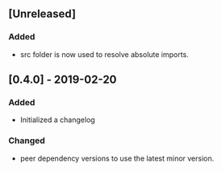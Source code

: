 ## [Unreleased]

### Added
- src folder is now used to resolve absolute imports.

## [0.4.0] - 2019-02-20

### Added
- Initialized a changelog

### Changed
- peer dependency versions to use the latest minor version.
